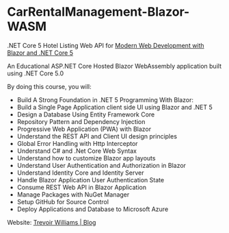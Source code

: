 # CarRentalManagement-Blazor-WASM
.NET Core 5 Hotel Listing Web API for [Modern Web Development with Blazor and .NET Core 5](https://www.udemy.com/course/modern-web-development-with-blazor-and-net-core-5/?referralCode=0D5022F28FC4D76B51FD)

An Educational ASP.NET Core Hosted Blazor WebAssembly application built using .NET Core 5.0 

By doing this course, you will:
<ul>
    <li>
        Build A Strong Foundation in .NET 5 Programming With Blazor:
    </li>
    <li>
        Build a Single Page Application client side UI using Blazor and .NET 5
    </li>
    <li>
        Design a Database Using Entity Framework Core
    </li>
    <li>
        Repository Pattern and Dependency Injection
    </li>
    <li>
        Progressive Web Application (PWA) with Blazor
    </li>
    <li>
        Understand the REST API and Client UI design principles
    </li>
    <li>
        Global Error Handling with Http Interceptor
    </li>
    <li>
        Understand C# and .Net Core Web Syntax
    </li>
    <li>
        Understand how to customize Blazor app layouts
    </li>
    <li>
        Understand User Authentication and Authorization in Blazor
    </li>
    <li>
        Understand Identity Core and Identity Server
    </li>
    <li>
        Handle Blazor Application User Authentication State
    </li>
    <li>
        Consume REST Web API in Blazor Application
    </li>
    <li>
        Manage Packages with NuGet Manager
    </li>
    <li>
        Setup GitHub for Source Control
    </li>
    <li>    Deploy Applications and Database to Microsoft Azure</li>
</ul>

Website: [Trevoir Williams | Blog](http://bit.ly/2ux9hcn)
